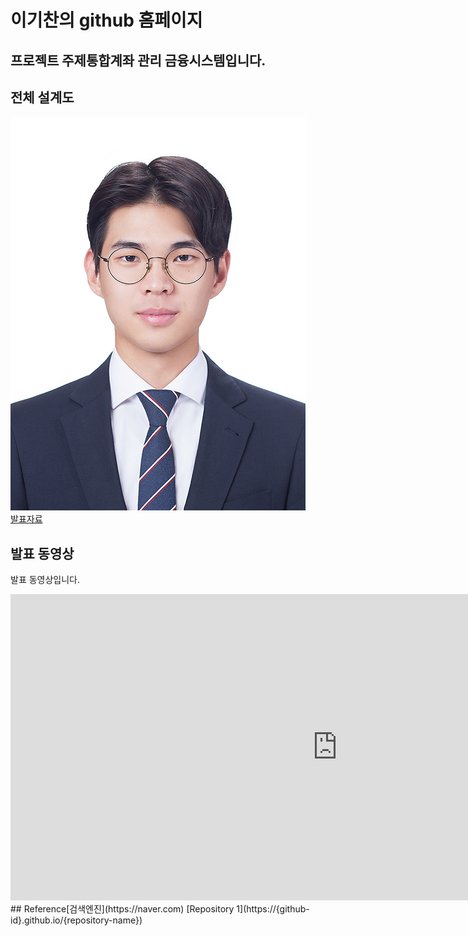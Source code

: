 # 이기찬의 github 홈페이지
## 프로젝트 주제통합계좌 관리 금융시스템입니다.
## 전체 설계도
<img src="반명함02IMG_0252.jpg"/><br>
[발표자료](/project.pptx)<br>
## 발표 동영상
발표 동영상입니다.
<iframe width="1045" height="490" src="https://www.youtube.com/embed/CFucxTwnNLw" frameborder="0" allow="accelerometer; autoplay; clipboard-write; encrypted-media; gyroscope; picture-in-picture" allowfullscreen></iframe>
## Reference[검색엔진](https://naver.com)
[Repository 1](https://{github-id}.github.io/{repository-name}) 

